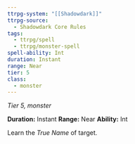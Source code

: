 ```yaml
---
ttrpg-system: "[[Shadowdark]]"
ttrpg-source:
  - Shadowdark Core Rules
tags:
  - ttrpg/spell
  - ttrpg/monster-spell
spell-ability: Int
duration: Instant
range: Near
tier: 5
class:
  - monster
---
```

*Tier 5, monster*

**Duration:** Instant
**Range:** Near
**Ability:** Int

Learn the *True Name* of target.
